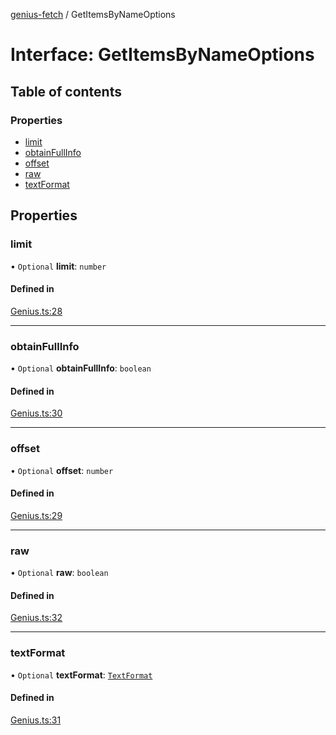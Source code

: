 [genius-fetch](../README.md) / GetItemsByNameOptions

# Interface: GetItemsByNameOptions

## Table of contents

### Properties

- [limit](GetItemsByNameOptions.md#limit)
- [obtainFullInfo](GetItemsByNameOptions.md#obtainfullinfo)
- [offset](GetItemsByNameOptions.md#offset)
- [raw](GetItemsByNameOptions.md#raw)
- [textFormat](GetItemsByNameOptions.md#textformat)

## Properties

### limit

• `Optional` **limit**: `number`

#### Defined in

[Genius.ts:28](https://github.com/patrickkfkan/genius-fetch/blob/984708d/src/Genius.ts#L28)

___

### obtainFullInfo

• `Optional` **obtainFullInfo**: `boolean`

#### Defined in

[Genius.ts:30](https://github.com/patrickkfkan/genius-fetch/blob/984708d/src/Genius.ts#L30)

___

### offset

• `Optional` **offset**: `number`

#### Defined in

[Genius.ts:29](https://github.com/patrickkfkan/genius-fetch/blob/984708d/src/Genius.ts#L29)

___

### raw

• `Optional` **raw**: `boolean`

#### Defined in

[Genius.ts:32](https://github.com/patrickkfkan/genius-fetch/blob/984708d/src/Genius.ts#L32)

___

### textFormat

• `Optional` **textFormat**: [`TextFormat`](../enums/TextFormat.md)

#### Defined in

[Genius.ts:31](https://github.com/patrickkfkan/genius-fetch/blob/984708d/src/Genius.ts#L31)
